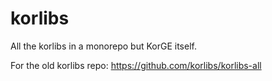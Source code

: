 # korlibs

All the korlibs in a monorepo but KorGE itself.

For the old korlibs repo: <https://github.com/korlibs/korlibs-all>
